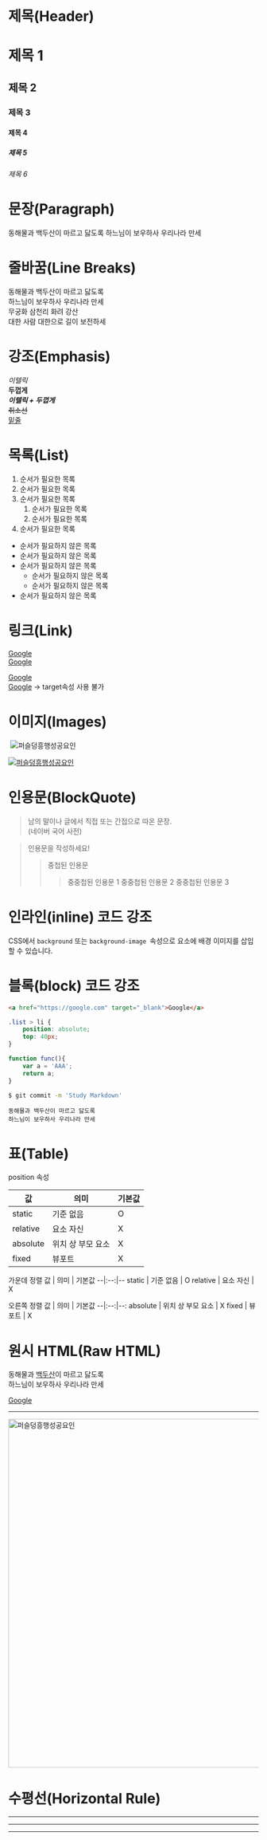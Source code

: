# 제목(Header)

# 제목 1
## 제목 2
### 제목 3
#### 제목 4
##### 제목 5
###### 제목 6


# 문장(Paragraph)

동해물과 백두산이 마르고 닳도록
하느님이 보우하사 우리나라 만세

# 줄바꿈(Line Breaks)

동해물과 백두산이 마르고 닳도록  
하느님이 보우하사 우리나라 만세  
무궁화 삼천리 화려 강산  
대한 사람 대한으로 길이 보전하세


# 강조(Emphasis)

_이텔릭_  
**두껍게**  
**_이텔릭 + 두껍게_**  
~~취소선~~  
<u>밑줄</u>


# 목록(List)

1. 순서가 필요한 목록
1. 순서가 필요한 목록
1. 순서가 필요한 목록
    1. 순서가 필요한 목록
    1. 순서가 필요한 목록
1. 순서가 필요한 목록

- 순서가 필요하지 않은 목록
- 순서가 필요하지 않은 목록
- 순서가 필요하지 않은 목록
    - 순서가 필요하지 않은 목록
    - 순서가 필요하지 않은 목록
- 순서가 필요하지 않은 목록

# 링크(Link)

[]()
<a href="https://google.com">Google</a>  
[Google](https://google.com)

<a href="https://google.com" title="Google로 이동" target="_blank">Google</a>  
[Google](https://google.com "Google로 이동")
-> target속성 사용 불가


# 이미지(Images)

![]()
![퍼슬덩흥행성공요인](https://cdnweb01.wikitree.co.kr/webdata/editor/202302/17/img_20230217223750_ece1bf00.webp)

[![퍼슬덩흥행성공요인](https://cdnweb01.wikitree.co.kr/webdata/editor/202302/17/img_20230217223750_ece1bf00.webp)](https://www.wikitree.co.kr/articles/830956)

# 인용문(BlockQuote)

> 남의 말이나 글에서 직접 또는 간접으로 따온 문장.  
> (네이버 국어 사전)

> 인용문을 작성하세요!
>> 중첩된 인용문
>>> 중중첩된 인용문 1
>>> 중중첩된 인용문 2
>>> 중중첩된 인용문 3

# 인라인(inline) 코드 강조

CSS에서 `background` 또는 `background-image `속성으로 요소에 배경 이미지를 삽입할 수 있습니다.

# 블록(block) 코드 강조

```html
<a href="https://google.com" target="_blank">Google</a>
```

```css
.list > li {
    position: absolute;
    top: 40px;
}
```

```javascript
function func(){
    var a = 'AAA';
    return a;
}
```

```bash
$ git commit -m 'Study Markdown'
```

```plaintext
동해물과 백두산이 마르고 닳도록
하느님이 보우하사 우리나라 만세
```

# 표(Table)

position 속성

값 | 의미 | 기본값
--|--|--
static | 기준 없음 | O
relative | 요소 자신 | X
absolute | 위치 상 부모 요소 | X
fixed | 뷰포트 | X


가운데 정렬
값 | 의미 | 기본값
--|:--:|--
static | 기준 없음 | O
relative | 요소 자신 | X


오른쪽 정렬
값 | 의미 | 기본값
--|:--:|--:
absolute | 위치 상 부모 요소 | X
fixed | 뷰포트 | X

# 원시 HTML(Raw HTML)

동해물과 <span style="text-decoration: underline;">백두산</span>이 마르고 닳도록<br/>
하느님이 보우하사 우리나라 만세

<a href="https://google.com" title="Google로 이동" target="_blank">Google</a>

---

<img width="700" src="https://cdnweb01.wikitree.co.kr/webdata/editor/202302/17/img_20230217223750_ece1bf00.webp" alt="퍼슬덩흥행성공요인">

# 수평선(Horizontal Rule)

---

***
___

